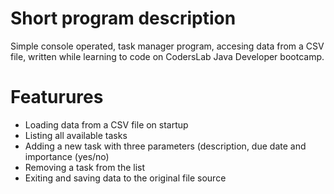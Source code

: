 # **Short program description**

Simple console operated, task manager program, accesing data from a CSV file, written while learning to code on CodersLab Java Developer bootcamp. 

# **Featurures**


- Loading data from a CSV file on startup 
- Listing all available tasks 
- Adding a new task with three parameters (description, due date and importance (yes/no)
- Removing a task from the list
- Exiting and saving data to the original file source
